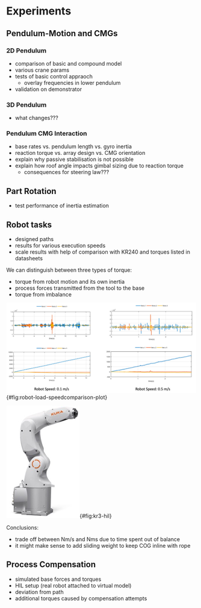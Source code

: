 
# Experiments

## Pendulum-Motion and CMGs

### 2D Pendulum

- comparison of basic and compound model
- various crane params
- tests of basic control appraoch
  - overlay frequencies in lower pendulum
- validation on demonstrator

### 3D Pendulum

- what changes???

### Pendulum CMG Interaction

- base rates vs. pendulum length vs. gyro inertia
- reaction torque vs. array design vs. CMG orientation
- explain why passive stabilisation is not possible
- explain how roof angle impacts gimbal sizing due to reaction torque
  - consequences for steering law???

## Part Rotation

- test performance of inertia estimation

## Robot tasks

- designed paths
- results for various execution speeds
- scale results with help of comparison with KR240 and torques listed in datasheets

We can distinguish between three types of torque:

- torque from robot motion and its own inertia
- process forces transmitted from the tool to the base
- torque from imbalance

![Comparison of the base torques for the same path performed and two different speeds. At low speeds the longer time spent out of balance require a larger momentum envelope while higher robot speeds require greater gimbal agility to achieve the momentum dynamics.](./figures/robot-load-speedcomparison-plot.jpg){#fig:robot-load-speedcomparison-plot}

![KR3 Robot used for HIL testing.](./figures/KR3.jpg){#fig:kr3-hil}

Conclusions:

- trade off between Nm/s and Nms due to time spent out of balance
- it might make sense to add sliding weight to keep COG inline with rope

## Process Compensation

- simulated base forces and torques
- HIL setup (real robot attached to virtual model)
- deviation from path
- additional torques caused by compensation attempts

